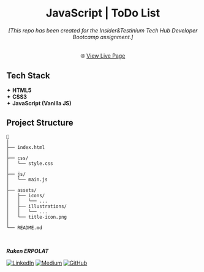<h1 align="center">JavaScript | ToDo List</h1>

<h6 align="center">[This repo has been created for the Insider&Testinium Tech Hub Developer Bootcamp assignment.]</h6>

<div align="center">
    
🌐 [View Live Page]() 

</div> 
 

## **Tech Stack**
✦ **HTML5**      
✦ **CSS3**    
✦ **JavaScript (Vanilla JS)**   

##  **Project Structure**

```
📁 
│
├── index.html
│
├── css/
│   └── style.css
│
├── js/
│   └── main.js   
│
├── assets/
│   ├── icons/
│   │   └── ...
│   ├── illustrations/
│   │   └── ...
│   └── title-icon.png
│
└── README.md

```

<br>

<b><em>Ruken ERPOLAT </em></b>

[![LinkedIn](https://img.shields.io/badge/-LinkedIn-827a67?style=flat&logo=linkedin&logoColor=white)](https://linkedin.com/in/rukenerpolat)
[![Medium](https://img.shields.io/badge/-Medium-827a67?style=flat&logo=medium&logoColor=white)](https://medium.com/@rukenerpolat)
[![GitHub](https://img.shields.io/badge/-GitHub-827a67?style=flat&logo=github&logoColor=white)](https://github.com/rukenerpolat)